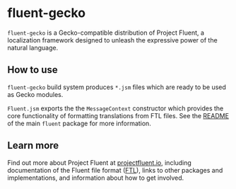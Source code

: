 # fluent-gecko

`fluent-gecko` is a Gecko-compatible distribution of Project Fluent,
a localization framework designed to unleash the expressive power of the
natural language.


## How to use

`fluent-gecko` build system produces `*.jsm` files which are ready to be used
as Gecko modules.

`Fluent.jsm` exports the the `MessageContext` constructor which provides the
core functionality of formatting translations from FTL files.  See the
[README][] of the main `fluent` package for more information.


## Learn more

Find out more about Project Fluent at [projectfluent.io][], including
documentation of the Fluent file format ([FTL][]), links to other packages and
implementations, and information about how to get involved.


[README]: ../fluent/README.md
[projectfluent.io]: http://projectfluent.io
[FTL]: http://projectfluent.io/fluent/guide/
